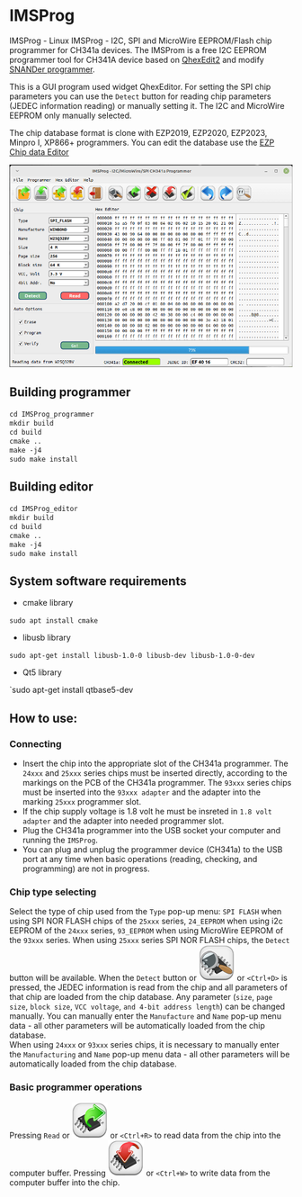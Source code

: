 # IMSProg
IMSProg - Linux IMSProg - I2C, SPI and MicroWire EEPROM/Flash chip programmer for CH341a devices.
The IMSProm is a free I2C EEPROM programmer tool for CH341A device based on [QhexEdit2](https://github.com/Simsys/qhexedit2) and
modify [SNANDer programmer](https://github.com/McMCCRU/SNANDer).

This is a GUI program used widget QhexEditor. For setting the SPI chip parameters you can use the `Detect` button for reading chip parameters (JEDEC information reading) or manually setting it. The I2C and MicroWire EEPROM only manually selected.

The chip database format is clone with EZP2019, EZP2020, EZP2023, Minpro I, XP866+ programmers. You can edit the database use the [EZP Chip data Editor](https://github.com/bigbigmdm/EZP2019-EZP2025_chip_data_editor)

![CH341A EEPROM programmer](img/IMSProg.png) 

## Building programmer
```
cd IMSProg_programmer
mkdir build
cd build
cmake ..
make -j4
sudo make install
```
## Building editor
```
cd IMSProg_editor
mkdir build
cd build
cmake ..
make -j4
sudo make install
```


## System software requirements
- cmake library
  
`sudo apt install cmake`

- libusb library

`sudo apt-get install libusb-1.0-0 libusb-dev libusb-1.0-0-dev`

- Qt5 library

`sudo apt-get install qtbase5-dev

## How to use:

### Connecting
- Insert the chip into the appropriate slot of the CH341a programmer. The `24xxx` and `25xxx` series chips must be inserted directly, according to the markings on the PCB of the CH341a programmer. The `93xxx` series chips must be inserted into the `93xxx adapter` and the adapter into the marking `25xxx` programmer slot. 
- If the chip supply voltage is 1.8 volt he must be insreted in `1.8 volt adapter` and the adapter into needed   programmer slot.
- Plug the CH341a programmer into the USB socket your computer and running the `IMSProg`.
- You can plug and unplug the programmer device (CH341a) to the USB port at any time when basic operations (reading, checking, and programming) are not in progress.

### Chip type selecting
Select the type of chip used from the `Type` pop-up menu: `SPI FLASH` when using SPI NOR FLASH chips of the `25xxx` series, `24_EEPROM` when using i2c EEPROM of the `24xxx` series, `93_EEPROM` when using MicroWire EEPROM of the `93xxx` series.
When using `25xxx` series SPI NOR FLASH chips, the `Detect` button will be available. When the `Detect` button or ![Detect](img/test64.png) or `<Ctrl+D>` is pressed, the JEDEC information is read from the chip and all parameters of that chip are loaded from the chip database. Any parameter (`size`, `page size`, `block size`, `VCC voltage`, `and 4-bit address length`) can be changed manually.  You can manually enter the `Manufacture` and `Name` pop-up menu data - all other parameters will be automatically loaded from the chip database.  
When using `24xxx` or `93xxx` series chips, it is necessary to manually enter the `Manufacturing` and `Name` pop-up menu data - all other parameters will be automatically loaded from the chip database.  

### Basic programmer operations
Pressing `Read` or ![Detect](img/read64.png) or `<Ctrl+R>` to read data from the chip into the computer buffer.
Pressing ![Detect](img/write64.png) or `<Ctrl+W>` to write data from the computer buffer into the chip.

